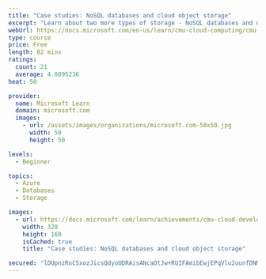 ```yaml
---
title: "Case studies: NoSQL databases and cloud object storage"
excerpt: "Learn about two more types of storage - NoSQL databases and object storage - with case studies from industry."
webUrl: https://docs.microsoft.com/en-us/learn/cmu-cloud-computing/cmu-case-study-nosql-databases/
type: course
price: Free
length: 82 mins
ratings:
  count: 21
  average: 4.8095236
heat: 50

provider:
  name: Microsoft Learn
  domain: microsoft.com
  images:
    - url: /assets/images/organizations/microsoft.com-50x50.jpg
      width: 50
      height: 50

levels:
  - Beginner

topics:
  - Azure
  - Databases
  - Storage

images:
  - url: https://docs.microsoft.com/learn/achievements/cmu-cloud-developer/case-studies-nosql-databases-social.png
    width: 320
    height: 160
    isCached: true
    title: "Case studies: NoSQL databases and cloud object storage"

secured: "lDUpnzRnC5xozJicsQdyoUDRAisANcaOtJw+RUIFAmibEwjEPqVlu2uunfDNMtqo1rMGvyznUH1Yc7QiImTsXaychRPDxsXja5reQ3+TwEHAljWgSeWOhfluFxzh/H5DCE+h3/a8EqTZQxqH5vI/OMKlTkYR6XBb6fLUfrUYAYZY9FcknGMp2uPGridibm7rghXkb3XTMn8spTm+G/zPbGqhqb9C6ytkcvLxyLi/K6ZprcclGdcIb6mvpMY8/bZccK8DxWb0lum7l5HPefJZpcUEgRNQvgTyDdbZG4cLvZwDWnQuQakGf29zr9lKuKiwpVnUqOfnay8GE9GbccLgaM2J0GQ3RgSbEIBhfVzrjXAuZ9EYsdVwqye984wio6Xhu+bF+Q4baTiiN4nYV1Yaqg==;X002GyhozxrhNpt/wnJDTw=="
---
```


